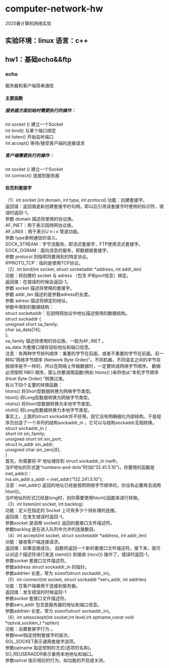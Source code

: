 # computer-network-hw
2025春计算机网络实验
## 实验环境：linux 语言：c++
## hw1：基础echo&&ftp
### echo 
服务器和客户端简单通信
#### 主要函数
##### 服务器方面初始时需要执行的操作：
int socket ()		建立一个Socket  
int bind()			与某个端口绑定  
int listen()		开始监听端口  
int accept()		等待/接受客户端的连接请求  
##### 客户端需要执行的操作：
int socket ()		建立一个Socket  
int connect() 		连接到服务器  
#### 伯克利套接字
（1）int socket (int domain, int type, int protocol)
功能：创建套接字。  
返回值：返回值是新创建套接字的句柄，即以后引用该套接字时使用的标识符，错误时返回-1。  
参数 domain 描述将使用的协议族。  
AF_INET：用于表示因特网协议族。  
AF_UNIX：用于表示U n i x 管道功能。  
参数 type表明通信的语义。  
	SOCK_STREAM：字节流服务，即流式套接字，FTP使用流式套接字。   
	SOCK_DGRAM：面向消息的服务，即数据报套接字。  
参数 protocol 则指明将要用到的特定协议。  
	IPPROTO_TCP：指的是使用TCP协议。  
（2）int bind(int socket, struct socketaddr *address, int addr_len)  
功能：将创建的 socket 与 adress （包含 IP和port信息）绑定。  
返回值：在错误的时候会返回-1。  
参数 socket 描述将使用的套接字。  
参数 addr_len 描述的是参数adress的长度。  
参数 adress 描述将绑定的地址。  
参数中用到的数据结构：  
	struct socketaddr：在因特网协议中地址描述使用的数据结构。  
	struct sockaddr {   
       unsigned short sa_family;   
       char sa_data[14];   
};   
sa_family 描述将使用的协议族，一般为AF_INET 。  
sa_data 为套接口储存目标地址和端口信息。  
注意：有两种字节排列顺序：重要的字节在前面，或者不重要的字节在前面。前一种叫“网络字节顺序 (Network Byte Order)”。不同机器，不同语言之间的字节存放顺序是不一样的，所以在网络上传输数据时，一定要转成网络字节顺序。 数据必须按照 NBO 顺序，那么你要调用函数(例如 htons() )来将他从“本机字节顺序 (Host Byte Order) ”转换过来。  
有以下四个主要的转换函数：  
	htons()	将Short型数据转换为网络字节类型。  
	htonl() 	将Long型数据转换为网络字节类型。  
	ntohs() 	将Short型数据转换为本地字节类型。  
	ntohl() 	将Long型数据转换为本地字节类型。  
事实上，上面的struct sockaddr并不好用，因它没有明确细化内部结构。于是程序员创造了一个并列的结构sockaddr_in ，它可以与结构sockaddr互相转换。  
	struct sockaddr_in {   
              short int sin_family;    
              unsigned short int sin_port;   
              struct in_addr sin_addr;   
              unsigned char sin_zero[8];   
}  
首先，你需要将 IP 地址储存到 struct sockaddr_in ina中。  
当IP地址的形式是“numbers-and-dots”时(如“32.41.5.10”)，你要用的函数是 inet_addr()：  
	ina.sin_addr.s_addr = inet_addr(“132.241.5.10”);  
注意：inet_addr() 返回的地址已经是按照网络字节顺序的，你没有必要再去调用 htonl()。  
当IP地址的形式已经是long时，则你需要使用htonl()函数来进行转换。  
（3）int listen(int socket, int backlog)  
功能：定义在指定的 Socket 上可有多少个待处理的连接。  
返回值：在发生错误时返回-1。  
参数socket 是调用 socket() 返回的套接口文件描述符。  
参数backlog 是在进入队列中允许的连接数目。  
（4）int accept(int socket, struct socketaddr *address, int addr_len)  
功能：接收客户端连接请求。  
返回值：如果连接成功， 函数将返回一个新的套接口文件描述符。接下来，就可以对这个描述符进行发送 (send()) 和接收 (recv()) 操作了，错误时返回-1。  
参数socket 套接口文件描述符。  
参数address struct sockaddr_in 的指针。  
参数addrlen 长度，常为 sizeof(struct sockaddr_in)。  
（5）int connect(int socket, struct sockaddr *serv_addr, int addrlen)   
功能：在客户端被用于连接到服务器。  
返回值：发生错误的时候返回-1  
参数socket 套接口文件描述符。  
参数serv_addr 包含是服务器的地址和端口信息。  
参数addrlen 长度，常为 sizeof(struct sockaddr_in)。  
（6）int setsockopt(int socket,int level,int optname,const void *optval,socklen_t *optlen)   
功能：设置套接字行为 。  
参数level指定控制套接字的层次。  
SOL_SOCKET表示通用套接字选项。  
参数optname	指定控制的方式(选项的名称)。  
		SO_REUSERADDR表示重用本地地址和端口。  
参数optval 指示相应的行为，如功能的开启或关闭。  

